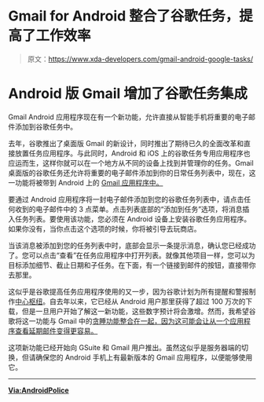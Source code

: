 # Gmail for Android 整合了谷歌任务，提高了工作效率

> 原文：<https://www.xda-developers.com/gmail-android-google-tasks/>

# Android 版 Gmail 增加了谷歌任务集成

Gmail Android 应用程序现在有一个新功能，允许直接从智能手机将重要的电子邮件添加到谷歌任务中。

去年，谷歌推出了桌面版 Gmail 的新设计，同时推出了期待已久的全面改革和直接放置任务应用程序。与此同时，Android 和 iOS 上的谷歌任务专用应用程序也应运而生，这样你就可以在一个地方从不同的设备上找到并管理你的任务。Gmail 桌面版的谷歌任务还允许将重要的电子邮件添加到你的日常任务列表中，现在，这一功能将被带到 Android 上的 [Gmail 应用程序中。](https://www.xda-developers.com/smart-compose-gmail-android-more-users/)

要通过 Android 应用程序将一封电子邮件添加到您的谷歌任务列表中，请点击任何收到的电子邮件中的 3 点菜单。点击列表底部的“添加到任务”选项，将消息插入任务列表。要使用该功能，您必须在 Android 设备上安装谷歌任务应用程序。如果你没有，当你点击这个选项的时候，你将被引导去玩商店。

当该消息被添加到您的任务列表中时，底部会显示一条提示消息，确认您已经成功了。您可以点击“查看”在任务应用程序中打开列表。就像其他项目一样，您可以为目标添加细节、截止日期和子任务。在下面，有一个链接到邮件的按钮，直接带你去那里。

这似乎是谷歌提高任务应用程序使用的又一步，因为谷歌计划为所有提醒和警报制作[中心枢纽](https://gsuiteupdates.googleblog.com/2019/03/set-start-times-and-import-reminders-in.html)。自去年以来，它已经从 Android 用户那里获得了超过 100 万次的下载，但是一旦用户开始了解这一新功能，这些数字预计将会激增。然而，我希望谷歌将这一功能与 Gmail 中的[贪睡功能整合在一起，因为这可能会让从一个应用程序查看延期邮件变得更容易。](https://www.xda-developers.com/gmail-android-customize-swipes-gestures/)

这项新功能已经开始向 GSuite 和 Gmail 用户推出。虽然这似乎是服务器端的切换，但请确保您的 Android 手机上有最新版本的 Gmail 应用程序，以便能够使用它。

* * *

[**Via:AndroidPolice**](https://www.androidpolice.com/2019/05/13/gmail-app-gets-google-task-integration-apk-download/)